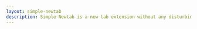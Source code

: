 ```yaml
---
layout: simple-newtab
description: Simple Newtab is a new tab extension without any disturbing advertisements or useless add-ons. With clean design and stunning background, it makes you enjoy your every search! Images will be updated regularly. More functions will be added in the future.
---
```

